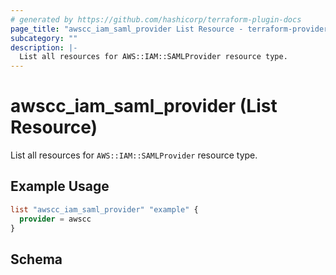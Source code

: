 ```yaml
---
# generated by https://github.com/hashicorp/terraform-plugin-docs
page_title: "awscc_iam_saml_provider List Resource - terraform-provider-awscc"
subcategory: ""
description: |-
  List all resources for AWS::IAM::SAMLProvider resource type.
---
```


# awscc_iam_saml_provider (List Resource)

List all resources for `AWS::IAM::SAMLProvider` resource type.

## Example Usage

```terraform
list "awscc_iam_saml_provider" "example" {
  provider = awscc
}
```

<!-- schema generated by tfplugindocs -->
## Schema
